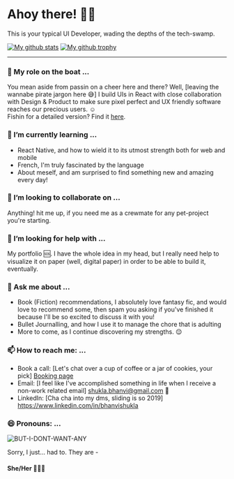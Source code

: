 # Ahoy there! 🏴‍☠️
This is your typical UI Developer, wading the depths of the tech-swamp. 


[![My github stats](https://github-readme-stats.vercel.app/api?username=BhanaviShukla&count_private=true&hide=contribs&show_icons=true&theme=vue)](https://github.com/BhanaviShukla/github-readme-stats)
[![My github trophy](https://github-profile-trophy.vercel.app/?username=BhanaviShukla&theme=onedark)](https://github.com/BhanaviShukla/github-profile-trophy)

______________

### 🔭 My role on the boat ...
You mean aside from passin on a cheer here and there? Well, [leaving the wannabe pirate jargon here 😅] I build UIs in React with close collaboration with Design & Product to make sure pixel perfect and UX friendly software reaches our precious users. ☺️  
Fishin for a detailed version? Find it [here](https://docs.google.com/presentation/d/e/2PACX-1vQBXh_9RMCcsT_qmFzciuPaTLPInGus0inekzntv-0MRWKHII1RB-dZHduXl1y6x3Z3DESskC81JA3E/pub?start=true&loop=false&delayms=3000). 

### 🌱 I’m currently learning ...
- React Native, and how to wield it to its utmost strength both for web and mobile 
- French, I'm truly fascinated by the language
- About meself, and am surprised to find something new and amazing every day!

### 👯 I’m looking to collaborate on ...
Anything! hit me up, if you need me as a crewmate for any pet-project you're starting. 

### 🤔 I’m looking for help with ...
My portfolio 🆘. I have the whole idea in my head, but I really need help to visualize it on paper (well, digital paper) in order to be able to build it, eventually. 

### 💬 Ask me about ...
- Book (Fiction) recommendations, I absolutely love fantasy fic, and would love to recommend some, then spam you asking if you've finished it because I'll be so excited to discuss it with you!
- Bullet Journalling, and how I use it to manage the chore that is adulting
- More to come, as I continue discovering my strengths. 😌

### 📫 How to reach me: ...
- Book a call: [Let's chat over a cup of coffee or a jar of cookies, your pick] [Booking page](https://koalendar.com/e/bhanvi-shukla-personal)
- Email: [I feel like I've accomplished something in life when I receive a non-work related email] <shukla.bhanvi@gmail.com> 📩
- LinkedIn: [Cha cha into my dms, sliding is so 2019] <https://www.linkedin.com/in/bhanvishukla> 

### 😄 Pronouns: ... 

![BUT-I-DONT-WANT-ANY](https://encrypted-tbn0.gstatic.com/images?q=tbn%3AANd9GcQMdI77ySmbiEy-bRBAF_F1CGd7qXx2fJ4lhw&usqp=CAU)

Sorry, I just... had to. 
They are - 
#### She/Her 👩🏻‍💻

<!---
### ⚡ Fun fact: ...
--->

